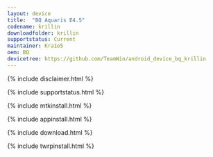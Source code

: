 ```yaml
---
layout: device
title:  "BQ Aquaris E4.5"
codename: krillin
downloadfolder: krillin
supportstatus: Current
maintainer: Kra1o5
oem: BQ
devicetree: https://github.com/TeamWin/android_device_bq_krillin
---
```


{% include disclaimer.html %}

{% include supportstatus.html %}

{% include mtkinstall.html %}

{% include appinstall.html %}

{% include download.html %}

{% include twrpinstall.html %}
